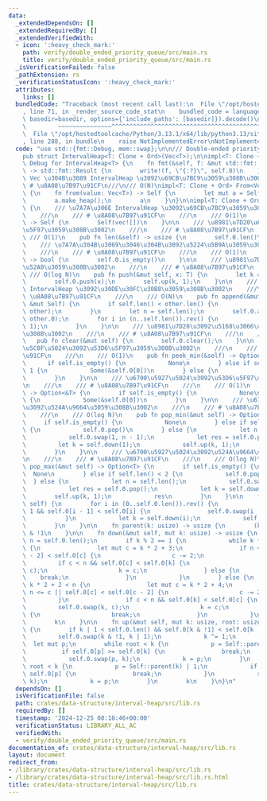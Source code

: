```yaml
---
data:
  _extendedDependsOn: []
  _extendedRequiredBy: []
  _extendedVerifiedWith:
  - icon: ':heavy_check_mark:'
    path: verify/double_ended_priority_queue/src/main.rs
    title: verify/double_ended_priority_queue/src/main.rs
  _isVerificationFailed: false
  _pathExtension: rs
  _verificationStatusIcon: ':heavy_check_mark:'
  attributes:
    links: []
  bundledCode: "Traceback (most recent call last):\n  File \"/opt/hostedtoolcache/Python/3.13.1/x64/lib/python3.13/site-packages/onlinejudge_verify/documentation/build.py\"\
    , line 71, in _render_source_code_stat\n    bundled_code = language.bundle(stat.path,\
    \ basedir=basedir, options={'include_paths': [basedir]}).decode()\n          \
    \         ~~~~~~~~~~~~~~~^^^^^^^^^^^^^^^^^^^^^^^^^^^^^^^^^^^^^^^^^^^^^^^^^^^^^^^^^^^^^^^^^^\n\
    \  File \"/opt/hostedtoolcache/Python/3.13.1/x64/lib/python3.13/site-packages/onlinejudge_verify/languages/rust.py\"\
    , line 288, in bundle\n    raise NotImplementedError\nNotImplementedError\n"
  code: "use std::{fmt::Debug, mem::swap};\n\n/// Double-ended priority queue.\n#[derive(Clone)]\n\
    pub struct IntervalHeap<T: Clone + Ord>(Vec<T>);\n\nimpl<T: Clone + Ord + Debug>\
    \ Debug for IntervalHeap<T> {\n    fn fmt(&self, f: &mut std::fmt::Formatter<'_>)\
    \ -> std::fmt::Result {\n        write!(f, \"{:?}\", self.0)\n    }\n}\n\n///\
    \ Vec \u304B\u3089 IntervalHeap \u3092\u69CB\u7BC9\u3059\u308B\u3002\n///\n///\
    \ # \u8A08\u7B97\u91CF\n///\n/// O(N)\nimpl<T: Clone + Ord> From<Vec<T>> for IntervalHeap<T>\
    \ {\n    fn from(value: Vec<T>) -> Self {\n        let mut a = Self(value);\n\
    \        a.make_heap();\n        a\n    }\n}\n\nimpl<T: Clone + Ord> IntervalHeap<T>\
    \ {\n    /// \u7A7A\u306E IntervalHeap \u3092\u69CB\u7BC9\u3059\u308B\u3002\n\
    \    ///\n    /// # \u8A08\u7B97\u91CF\n    ///\n    /// O(1)\n    pub fn new()\
    \ -> Self {\n        Self(vec![])\n    }\n\n    /// \u8981\u7D20\u6570\u3092\u53D6\
    \u5F97\u3059\u308B\u3002\n    ///\n    /// # \u8A08\u7B97\u91CF\n    ///\n   \
    \ /// O(1)\n    pub fn len(&self) -> usize {\n        self.0.len()\n    }\n\n\
    \    /// \u7A7A\u304B\u3069\u3046\u304B\u3092\u5224\u5B9A\u3059\u308B\u3002\n\
    \    ///\n    /// # \u8A08\u7B97\u91CF\n    ///\n    /// O(1)\n    pub fn is_empty(&self)\
    \ -> bool {\n        self.0.is_empty()\n    }\n\n    /// \u8981\u7D20\u3092\u8FFD\
    \u52A0\u3059\u308B\u3002\n    ///\n    /// # \u8A08\u7B97\u91CF\n    ///\n   \
    \ /// O(log N)\n    pub fn push(&mut self, x: T) {\n        let k = self.len();\n\
    \        self.0.push(x);\n        self.up(k, 1);\n    }\n\n    /// 2 \u3064\u306E\
    \ IntervalHeap \u3092\u30DE\u30FC\u30B8\u3059\u308B\u3002\n    ///\n    /// #\
    \ \u8A08\u7B97\u91CF\n    ///\n    /// O(N)\n    pub fn append(&mut self, other:\
    \ &mut Self) {\n        if self.len() < other.len() {\n            swap(self,\
    \ other);\n        }\n        let n = self.len();\n        self.0.append(&mut\
    \ other.0);\n        for i in (n..self.len()).rev() {\n            self.up(i,\
    \ 1);\n        }\n    }\n\n    /// \u8981\u7D20\u3092\u5168\u3066\u524A\u9664\u3059\
    \u308B\u3002\n    ///\n    /// # \u8A08\u7B97\u91CF\n    ///\n    /// O(N)\n \
    \   pub fn clear(&mut self) {\n        self.0.clear();\n    }\n\n    /// \u6700\
    \u5C0F\u5024\u3092\u53D6\u5F97\u3059\u308B\u3002\n    ///\n    /// # \u8A08\u7B97\
    \u91CF\n    ///\n    /// O(1)\n    pub fn peek_min(&self) -> Option<&T> {\n  \
    \      if self.is_empty() {\n            None\n        } else if self.len() ==\
    \ 1 {\n            Some(&self.0[0])\n        } else {\n            Some(&self.0[1])\n\
    \        }\n    }\n\n    /// \u6700\u5927\u5024\u3092\u53D6\u5F97\u3059\u308B\u3002\
    \n    ///\n    /// # \u8A08\u7B97\u91CF\n    ///\n    /// O(1)\n    pub fn peek_max(&self)\
    \ -> Option<&T> {\n        if self.is_empty() {\n            None\n        } else\
    \ {\n            Some(&self.0[0])\n        }\n    }\n\n    /// \u6700\u5C0F\u5024\
    \u3092\u524A\u9664\u3059\u308B\u3002\n    ///\n    /// # \u8A08\u7B97\u91CF\n\
    \    ///\n    /// O(log N)\n    pub fn pop_min(&mut self) -> Option<T> {\n   \
    \     if self.is_empty() {\n            None\n        } else if self.len() < 3\
    \ {\n            self.0.pop()\n        } else {\n            let n = self.len();\n\
    \            self.0.swap(1, n - 1);\n            let res = self.0.pop();\n   \
    \         let k = self.down(1);\n            self.up(k, 1);\n            res\n\
    \        }\n    }\n\n    /// \u6700\u5927\u5024\u3092\u524A\u9664\u3059\u308B\u3002\
    \n    ///\n    /// # \u8A08\u7B97\u91CF\n    ///\n    /// O(log N)\n    pub fn\
    \ pop_max(&mut self) -> Option<T> {\n        if self.is_empty() {\n          \
    \  None\n        } else if self.len() < 2 {\n            self.0.pop()\n      \
    \  } else {\n            let n = self.len();\n            self.0.swap(0, n - 1);\n\
    \            let res = self.0.pop();\n            let k = self.down(0);\n    \
    \        self.up(k, 1);\n            res\n        }\n    }\n\n    fn make_heap(&mut\
    \ self) {\n        for i in (0..self.0.len()).rev() {\n            if i % 2 ==\
    \ 1 && self.0[i - 1] < self.0[i] {\n                self.0.swap(i - 1, i);\n \
    \           }\n            let k = self.down(i);\n            self.up(k, i);\n\
    \        }\n    }\n\n    fn parent(k: usize) -> usize {\n        (k >> 1).wrapping_sub(1)\
    \ & !1\n    }\n\n    fn down(&mut self, mut k: usize) -> usize {\n        let\
    \ n = self.0.len();\n        if k % 2 == 1 {\n            while k * 2 + 1 < n\
    \ {\n                let mut c = k * 2 + 3;\n                if n <= c || self.0[c\
    \ - 2] < self.0[c] {\n                    c -= 2;\n                }\n       \
    \         if c < n && self.0[c] < self.0[k] {\n                    self.0.swap(k,\
    \ c);\n                    k = c;\n                } else {\n                \
    \    break;\n                }\n            }\n        } else {\n            while\
    \ k * 2 + 2 < n {\n                let mut c = k * 2 + 4;\n                if\
    \ n <= c || self.0[c] < self.0[c - 2] {\n                    c -= 2;\n       \
    \         }\n                if c < n && self.0[k] < self.0[c] {\n           \
    \         self.0.swap(k, c);\n                    k = c;\n                } else\
    \ {\n                    break;\n                }\n            }\n        }\n\
    \        k\n    }\n\n    fn up(&mut self, mut k: usize, root: usize) -> usize\
    \ {\n        if k | 1 < self.0.len() && self.0[k & !1] < self.0[k | 1] {\n   \
    \         self.0.swap(k & !1, k | 1);\n            k ^= 1;\n        }\n      \
    \  let mut p;\n        while root < k {\n            p = Self::parent(k);\n  \
    \          if self.0[p] >= self.0[k] {\n                break;\n            }\n\
    \            self.0.swap(p, k);\n            k = p;\n        }\n        while\
    \ root < k {\n            p = Self::parent(k) | 1;\n            if self.0[k] >=\
    \ self.0[p] {\n                break;\n            }\n            self.0.swap(p,\
    \ k);\n            k = p;\n        }\n        k\n    }\n}\n"
  dependsOn: []
  isVerificationFile: false
  path: crates/data-structure/interval-heap/src/lib.rs
  requiredBy: []
  timestamp: '2024-12-25 08:18:46+00:00'
  verificationStatus: LIBRARY_ALL_AC
  verifiedWith:
  - verify/double_ended_priority_queue/src/main.rs
documentation_of: crates/data-structure/interval-heap/src/lib.rs
layout: document
redirect_from:
- /library/crates/data-structure/interval-heap/src/lib.rs
- /library/crates/data-structure/interval-heap/src/lib.rs.html
title: crates/data-structure/interval-heap/src/lib.rs
---
```

